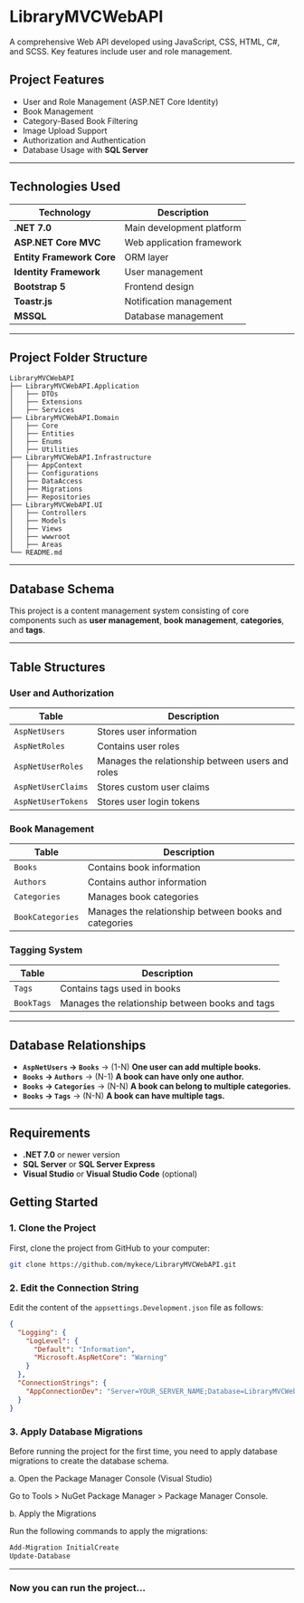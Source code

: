 # LibraryMVCWebAPI

A comprehensive Web API developed using JavaScript, CSS, HTML, C#, and SCSS. Key features include user and role management.

## Project Features

- User and Role Management (ASP.NET Core Identity)
- Book Management
- Category-Based Book Filtering
- Image Upload Support
- Authorization and Authentication
- Database Usage with **SQL Server**

---

## Technologies Used

| Technology               | Description                    |
|--------------------------|--------------------------------|
| **.NET 7.0**             | Main development platform      |
| **ASP.NET Core MVC**     | Web application framework      |
| **Entity Framework Core**| ORM layer                      |
| **Identity Framework**   | User management                |
| **Bootstrap 5**          | Frontend design                |
| **Toastr.js**            | Notification management        |
| **MSSQL**                | Database management            |

---

## Project Folder Structure

```plaintext
LibraryMVCWebAPI
├── LibraryMVCWebAPI.Application
│   ├── DTOs
│   ├── Extensions
│   ├── Services
├── LibraryMVCWebAPI.Domain
│   ├── Core
│   ├── Entities
│   ├── Enums
│   ├── Utilities
├── LibraryMVCWebAPI.Infrastructure
│   ├── AppContext
│   ├── Configurations
│   ├── DataAccess
│   ├── Migrations
│   ├── Repositories
├── LibraryMVCWebAPI.UI
│   ├── Controllers
│   ├── Models
│   ├── Views
│   ├── wwwroot
│   ├── Areas
└── README.md
```

---

## Database Schema

This project is a content management system consisting of core components such as **user management**, **book management**, **categories**, and **tags**.

---

## Table Structures

### User and Authorization

| **Table**         | **Description**                                  |
|-------------------|--------------------------------------------------|
| `AspNetUsers`     | Stores user information                          |
| `AspNetRoles`     | Contains user roles                              |
| `AspNetUserRoles` | Manages the relationship between users and roles |
| `AspNetUserClaims`| Stores custom user claims                        |
| `AspNetUserTokens`| Stores user login tokens                         |

### Book Management

| **Table**       | **Description**                |
|-----------------|-------------------------------|
| `Books`         | Contains book information     |
| `Authors`       | Contains author information   |
| `Categories`    | Manages book categories       |
| `BookCategories`| Manages the relationship between books and categories |

### Tagging System

| **Table**       | **Description**                |
|-----------------|-------------------------------|
| `Tags`          | Contains tags used in books   |
| `BookTags`      | Manages the relationship between books and tags |

---

## Database Relationships

- **`AspNetUsers` → `Books`** → (1-N) **One user can add multiple books.**
- **`Books` → `Authors`** → (N-1) **A book can have only one author.**
- **`Books` → `Categories`** → (N-N) **A book can belong to multiple categories.**
- **`Books` → `Tags`** → (N-N) **A book can have multiple tags.**

---

## Requirements

- **.NET 7.0** or newer version
- **SQL Server** or **SQL Server Express**
- **Visual Studio** or **Visual Studio Code** (optional)

## Getting Started

### 1. Clone the Project

First, clone the project from GitHub to your computer:

```bash
git clone https://github.com/mykece/LibraryMVCWebAPI.git
```

### 2. Edit the Connection String

Edit the content of the `appsettings.Development.json` file as follows:

```json
{
  "Logging": {
    "LogLevel": {
      "Default": "Information",
      "Microsoft.AspNetCore": "Warning"
    }
  },
  "ConnectionStrings": {
    "AppConnectionDev": "Server=YOUR_SERVER_NAME;Database=LibraryMVCWebAPI;Trusted_Connection=True;TrustServerCertificate=True;"
  }
}
```

### 3. Apply Database Migrations

Before running the project for the first time, you need to apply database migrations to create the database schema.

a. Open the Package Manager Console (Visual Studio)

Go to Tools > NuGet Package Manager > Package Manager Console.

b. Apply the Migrations

Run the following commands to apply the migrations:

```bash
Add-Migration InitialCreate
Update-Database
```

---




### Now you can run the project...
